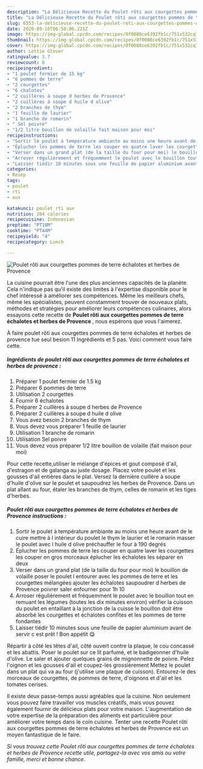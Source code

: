 ```yaml
---
description: "La Délicieuse Recette du Poulet rôti aux courgettes pommes de terre échalotes et herbes de Provence"
title: "La Délicieuse Recette du Poulet rôti aux courgettes pommes de terre échalotes et herbes de Provence"
slug: 6553-la-delicieuse-recette-du-poulet-roti-aux-courgettes-pommes-de-terre-echalotes-et-herbes-de-provence
date: 2020-09-16T06:58:06.221Z
image: https://img-global.cpcdn.com/recipes/0f0088ce6392fb1c/751x532cq70/poulet-roti-aux-courgettes-pommes-de-terre-echalotes-et-herbes-de-provence-photo-principale-de-la-recette.jpg
thumbnail: https://img-global.cpcdn.com/recipes/0f0088ce6392fb1c/751x532cq70/poulet-roti-aux-courgettes-pommes-de-terre-echalotes-et-herbes-de-provence-photo-principale-de-la-recette.jpg
cover: https://img-global.cpcdn.com/recipes/0f0088ce6392fb1c/751x532cq70/poulet-roti-aux-courgettes-pommes-de-terre-echalotes-et-herbes-de-provence-photo-principale-de-la-recette.jpg
author: Lettie Glover
ratingvalue: 3.7
reviewcount: 8
recipeingredient:
- "1 poulet fermier de 15 kg"
- "6 pommes de terre"
- "2 courgettes"
- "6 chalotes"
- "2 cuillères à soupe d herbes de Provence"
- "2 cuillères à soupe d huile d olive"
- "2 branches de thym"
- "1 feuille de laurier"
- "1 branche de romarin"
- " Sel poivre"
- "1/2 litre bouillon de volaille fait maison pour moi"
recipeinstructions:
- "Sortir le poulet à température ambiante au moins une heure avant de le cuire mettre à l intérieur du poulet le thym le laurier et le romarin masser le poulet avec l huile d olive préchauffer le four à 190 degrés"
- "Éplucher les pommes de terre les couper en quatre laver les courgettes les couper en gros morceaux éplucher les échalotes les séparer en deux"
- "Verser dans un grand plat (de la taille du four pour moi) le bouillon de volaille poser le poulet l entourer avec les pommes de terre et les courgettes mélangées ajouter les échalotes saupoudrer d herbes de Provence poivrer saler enfourner pour 1h 10"
- "Arroser régulièrement et fréquemment le poulet avec le bouillon tout en remuant les légumes (toutes les dix minutes environ) vérifier la cuisson du poulet en entaillant à la jonction de la cuisse le bouillon doit être absorbé les courgettes et échalotes confites et les pommes de terre fondantes"
- "Laisser tiédir 10 minutes sous une feuille de papier aluminium avant de servir c est prêt ! Bon appétit 😋"
categories:
- Resep
tags:
- poulet
- rti
- aux

katakunci: poulet rti aux 
nutrition: 264 calories
recipecuisine: Indonesian
preptime: "PT18M"
cooktime: "PT44M"
recipeyield: "4"
recipecategory: Lunch

---
```



![Poulet rôti aux courgettes pommes de terre échalotes et herbes de Provence](https://img-global.cpcdn.com/recipes/0f0088ce6392fb1c/751x532cq70/poulet-roti-aux-courgettes-pommes-de-terre-echalotes-et-herbes-de-provence-photo-principale-de-la-recette.jpg)

La cuisine pourrait être l'une des plus anciennes capacités de la planète. Cela n'indique pas qu'il existe des limites à l'expertise disponible pour le chef intéressé à améliorer ses compétences. Même les meilleurs chefs, même les spécialistes, peuvent constamment trouver de nouveaux plats, méthodes et stratégies pour améliorer leurs compétences culinaires, alors essayons cette recette de <strong> Poulet rôti aux courgettes pommes de terre échalotes et herbes de Provence </strong>, nous espérons que vous l'aimerez.

<!--inarticleads1-->

À faire poulet rôti aux courgettes pommes de terre échalotes et herbes de provence tue seul besion 11 Ingrédients et 5 pas. Voici comment vous faire cette.

##### Ingrédients de poulet rôti aux courgettes pommes de terre échalotes et herbes de provence :

1. Préparer 1 poulet fermier de 1.5 kg
1. Préparer 6 pommes de terre
1. Utilisation 2 courgettes
1. Fournir 6 échalotes
1. Préparer 2 cuillères à soupe d herbes de Provence
1. Préparer 2 cuillères à soupe d huile d olive
1. Vous avez besoin 2 branches de thym
1. Vous devez vous préparer 1 feuille de laurier
1. Utilisation 1 branche de romarin
1. Utilisation  Sel poivre
1. Vous devez vous préparer 1/2 litre bouillon de volaille (fait maison pour moi)


Pour cette recette,utiliser le mélange d&#39;épices et gout composé d&#39;ail, d&#39;estragon et de galanga au juste dosage. Placez votre poulet et les gousses d&#39;ail entières dans le plat. Versez la dernière cuillère à soupe d&#39;huile d&#39;olive sur le poulet et saupoudrez les herbes de Provence. Dans un plat allant au four, étaler les branches de thym, celles de romarin et les tiges d&#39;herbes. 

<!--inarticleads2-->

##### Poulet rôti aux courgettes pommes de terre échalotes et herbes de Provence instructions :

1. Sortir le poulet à température ambiante au moins une heure avant de le cuire mettre à l intérieur du poulet le thym le laurier et le romarin masser le poulet avec l huile d olive préchauffer le four à 190 degrés
1. Éplucher les pommes de terre les couper en quatre laver les courgettes les couper en gros morceaux éplucher les échalotes les séparer en deux
1. Verser dans un grand plat (de la taille du four pour moi) le bouillon de volaille poser le poulet l entourer avec les pommes de terre et les courgettes mélangées ajouter les échalotes saupoudrer d herbes de Provence poivrer saler enfourner pour 1h 10
1. Arroser régulièrement et fréquemment le poulet avec le bouillon tout en remuant les légumes (toutes les dix minutes environ) vérifier la cuisson du poulet en entaillant à la jonction de la cuisse le bouillon doit être absorbé les courgettes et échalotes confites et les pommes de terre fondantes
1. Laisser tiédir 10 minutes sous une feuille de papier aluminium avant de servir c est prêt ! Bon appétit 😋


Répartir à côté les têtes d&#39;ail, côté ouvert contre la plaque, le cou concassé et les abattis. Poser le poulet sur ce lit parfumé, et le badigeonner d&#39;huile d&#39;olive. Le saler et ajouter quelques grains de mignonnette de poivre. Pelez l&#39;oignon et les gousses d&#39;ail et coupez-les grossièrement Mettez le poulet dans un plat qui va au four (j&#39;utilise une plaque de cuisson). Entourez-le des morceaux de courgettes, de pommes de terre, d&#39;oignons et d&#39;ail et les tomates cerises. 

<!--inarticleads1-->

<p>
Il existe deux passe-temps aussi agréables que la cuisine. Non seulement vous pouvez faire travailler vos muscles créatifs, mais vous pouvez également fournir de délicieux plats pour votre maison. L'augmentation de votre expertise de la préparation des aliments est particulière pour améliorer votre temps dans le coin cuisine. Tenter une recette Poulet rôti aux courgettes pommes de terre échalotes et herbes de Provence est un moyen fantastique de le faire.
</p>

<p>
<i>Si vous trouvez cette Poulet rôti aux courgettes pommes de terre échalotes et herbes de Provence recette utile, partagez-la avec vos amis ou votre famille, merci et bonne chance.</i>
</p>
